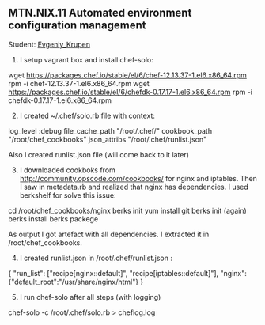 MTN.NIX.11 Automated environment configuration management
---



Student: [Evgeniy_Krupen](https://upsa.epam.com/workload/employeeView.do?employeeId=4060741400038655484#emplTab=general)


1. I setup vagrant box and install chef-solo:

wget https://packages.chef.io/stable/el/6/chef-12.13.37-1.el6.x86_64.rpm
rpm -i chef-12.13.37-1.el6.x86_64.rpm
wget https://packages.chef.io/stable/el/6/chefdk-0.17.17-1.el6.x86_64.rpm
rpm -i chefdk-0.17.17-1.el6.x86_64.rpm

2. I created ~/.chef/solo.rb file with context:

log_level :debug
file_cache_path "/root/.chef/"
cookbook_path "/root/chef_cookbooks"
json_attribs "/root/.chef/runlist.json"

Also I created runlist.json file (will come back to it later)

3. I downloaded cookboks from http://community.opscode.com/cookbooks/ for nginx and iptables. Then I saw in metadata.rb and realized that nginx has dependencies. I used berkshelf for solve this issue:

cd /root/chef_cookbooks/nginx
berks init
yum install git
berks init (again)
berks install
berks packege

As output I got artefact with all dependencies. I extracted it in /root/chef_cookbooks.

4. I created runlist.json in /root/.chef/runlist.json :

{ 
"run_list": ["recipe[nginx::default]", "recipe[iptables::default]"],
  "nginx": {"default_root":"/usr/share/nginx/html"} 
}

5. I run chef-solo after all steps (with logging)

chef-solo -c /root/.chef/solo.rb > cheflog.log
